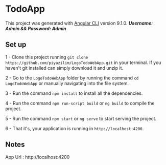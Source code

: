 # TodoApp

This project was generated with [Angular CLI](https://github.com/angular/angular-cli) version 9.1.0.
**_Username: Admin && Password: Admin_**


## Set up

1 - Clone this project running `git clone https://github.com/piyazilim/LogoTodoWebApp.git` in your terminal. If you haven't git installed can simply download it and unzip it.

2 - Go to the `LogoTodoWebApp` folder by running the command `cd LogoTodoWebApp` or manually navigating into the file system.

3 - Run the command `npm install` to install all the dependencies.

4 - Run the command `npm run-script build` or `ng build` to compile the project.

5 - Run the command `npm start` or `ng serve` to start serving the project.

6 - That it's, your application is running in `http://localhost:4200`.


## Notes
App Url : http://localhost:4200



